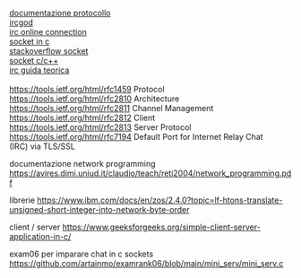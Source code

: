 [documentazione protocollo](https://datatracker.ietf.org/doc/html/rfc1459) <br>
[ircgod](https://ircgod.com/)<br>
[irc online connection](https://www.irccloud.com/)<br>
[socket in c](https://www.thecrazyprogrammer.com/2017/06/socket-programming.html)<br>
[stackoverflow socket](https://stackoverflow.com/questions/12876716/making-a-tcp-socket-from-scratch-in-c)<br>
[socket c/c++](https://www.thecrazyprogrammer.com/2017/06/socket-programming.html)<br>
[irc guida teorica](https://opensource.com/life/16/6/irc-quickstart-guide)<br><br>
https://tools.ietf.org/html/rfc1459 Protocol<br>
https://tools.ietf.org/html/rfc2810 Architecture<br>
https://tools.ietf.org/html/rfc2811 Channel Management<br>
https://tools.ietf.org/html/rfc2812 Client<br>
https://tools.ietf.org/html/rfc2813 Server Protocol<br>
https://tools.ietf.org/html/rfc7194 Default Port for Internet Relay Chat <br>(IRC) via TLS/SSL

documentazione network programming 
https://avires.dimi.uniud.it/claudio/teach/reti2004/network_programming.pdf

librerie
https://www.ibm.com/docs/en/zos/2.4.0?topic=lf-htons-translate-unsigned-short-integer-into-network-byte-order

client / server
https://www.geeksforgeeks.org/simple-client-server-application-in-c/

exam06 per imparare chat in c sockets
https://github.com/artainmo/examrank06/blob/main/mini_serv/mini_serv.c
